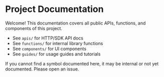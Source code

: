 # Project Documentation

Welcome! This documentation covers all public APIs, functions, and components of this project.

- See `apis/` for HTTP/SDK API docs
- See `functions/` for internal library functions
- See `components/` for UI components
- See `guides/` for usage guides and tutorials

If you cannot find a symbol documented here, it may be internal or not yet documented. Please open an issue.
